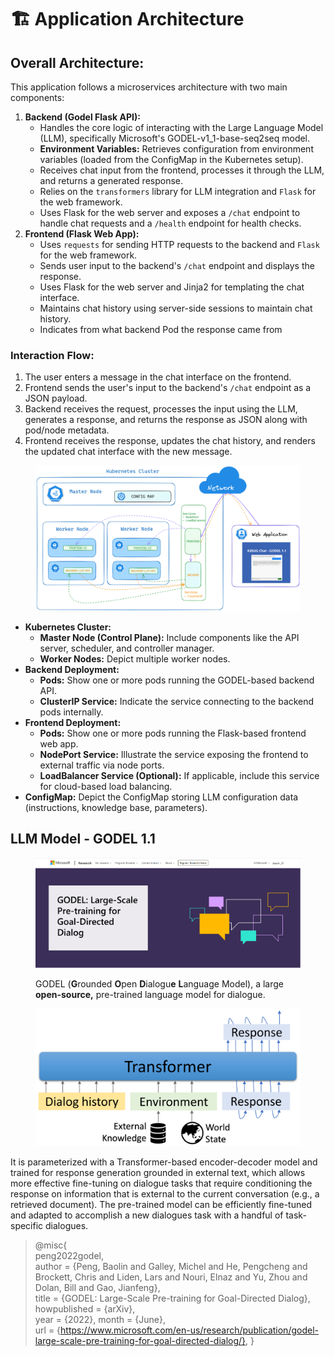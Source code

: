 # 🏗️ Application Architecture

## **Overall Architecture:**

This application follows a microservices architecture with two main components:

1. **Backend (Godel Flask API):**
   * Handles the core logic of interacting with the Large Language Model (LLM), specifically Microsoft's GODEL-v1\_1-base-seq2seq model.
   * **Environment Variables:** Retrieves configuration from environment variables (loaded from the ConfigMap in the Kubernetes setup).
   * Receives chat input from the frontend, processes it through the LLM, and returns a generated response.
   * Relies on the `transformers` library for LLM integration and `Flask` for the web framework.
   * Uses Flask for the web server and exposes a `/chat` endpoint to handle chat requests and a `/health` endpoint for health checks.
2. **Frontend (Flask Web App):**
   * Uses `requests` for sending HTTP requests to the backend and `Flask` for the web framework.
   * Sends user input to the backend's `/chat` endpoint and displays the response.
   * Uses Flask for the web server and Jinja2 for templating the chat interface.
   * Maintains chat history using server-side sessions to maintain chat history.
   * Indicates from what backend Pod the response came from

### **Interaction Flow:**

1. The user enters a message in the chat interface on the frontend.
2. Frontend sends the user's input to the backend's `/chat` endpoint as a JSON payload.
3. Backend receives the request, processes the input using the LLM, generates a response, and returns the response as JSON along with pod/node metadata.
4. Frontend receives the response, updates the chat history, and renders the updated chat interface with the new message.

<figure><img src=".gitbook/assets/image (33).png" alt=""><figcaption></figcaption></figure>

* **Kubernetes Cluster:**
  * **Master Node (Control Plane):** Include components like the API server, scheduler, and controller manager.
  * **Worker Nodes:** Depict multiple worker nodes.
* **Backend Deployment:**
  * **Pods:** Show one or more pods running the GODEL-based backend API.
  * **ClusterIP Service:** Indicate the service connecting to the backend pods internally.
* **Frontend Deployment:**
  * **Pods:** Show one or more pods running the Flask-based frontend web app.
  * **NodePort Service:** Illustrate the service exposing the frontend to external traffic via node ports.
  * **LoadBalancer Service (Optional):** If applicable, include this service for cloud-based load balancing.
* **ConfigMap:** Depict the ConfigMap storing LLM configuration data (instructions, knowledge base, parameters).

## &#x20;LLM Model - GODEL 1.1&#x20;

<figure><img src=".gitbook/assets/image (19) (1).png" alt=""><figcaption><p>GODEL (<strong>G</strong>rounded <strong>O</strong>pen <strong>D</strong>ialogu<strong>e</strong> <strong>L</strong>anguage Model), a large <strong>open-source,</strong> pre-trained language model for dialogue. </p></figcaption></figure>

<figure><img src=".gitbook/assets/image (16) (1).png" alt=""><figcaption></figcaption></figure>

It is parameterized with a Transformer-based encoder-decoder model and trained for response generation grounded in external text, which allows more effective fine-tuning on dialogue tasks that require conditioning the response on information that is external to the current conversation (e.g., a retrieved document). The pre-trained model can be efficiently fine-tuned and adapted to accomplish a new dialogues task with a handful of task-specific dialogues.

> @misc{\
> peng2022godel, \
> author = {Peng, Baolin and Galley, Michel and He, Pengcheng and Brockett, Chris and Liden, Lars and Nouri, Elnaz and Yu, Zhou and Dolan, Bill and Gao, Jianfeng}, \
> title = {GODEL: Large-Scale Pre-training for Goal-Directed Dialog}, \
> howpublished = {arXiv}, \
> year = {2022}, month = {June}, \
> url = {https://www.microsoft.com/en-us/research/publication/godel-large-scale-pre-training-for-goal-directed-dialog/}, }
